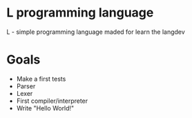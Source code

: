 # L programming language
L - simple programming language maded for learn the langdev

# Goals
- Make a first tests
- Parser
- Lexer
- First compiler/interpreter
- Write "Hello World!"
